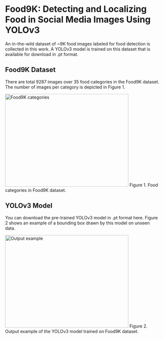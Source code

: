 # Food9K: Detecting and Localizing Food in Social Media Images Using YOLOv3
An in-the-wild dataset of ~9K food images labeled for food detection is collected in this work. A YOLOv3 model is trained on this dataset that is available for download in .pt format.

## Food9K Dataset
There are total 9287 images over 35 food categories in the Food9K dataset. The number of images per category is depicted in Figure 1.

<img alt="Food9K categories" src="https://imgur.com/1kcaTwN.png" width="400" height="300"></img>
Figure 1. Food categories in Food9K dataset.

## YOLOv3 Model
You can download the pre-trained YOLOv3 model in .pt format here. Figure 2 shows an example of a bounding box drawn by this model on unseen data.

<img alt="Output example" src="https://imgur.com/ABbUc1D.png =250x250" width="400" height="300"></img>
Figure 2. Output example of the YOLOv3 model trained on Food9K dataset.
